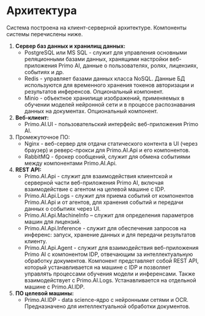 # Архитектура

Система построена на клиент-серверной архитектуре. Компоненты системы перечислены ниже.

1. **Сервер баз данных и хранилищ данных:**
   * PostgreSQL или MS SQL - служит для управления основными реляционными базами данных, хранящими настройки веб-приложения Primo AI, данные о пользователях, ролях, лицензиях, событиях и др.
   * Redis - управляет базами данных класса NoSQL. Данные БД используются для временного хранения токенов авторизации и результатов инференсов. Опциональный компонент.
   * Minio - объектное хранилище изображений, применяемых в обучении моделей нейронной сети и в процессе распознавания данных на документах. Опциональный компонент.
2. **Веб-клиент:**
   * Primo.AI.UI - пользовательский интерфейс веб-приложения Primo AI.
3. Промежуточное ПО:
   * Nginx - веб-сервер для отдачи статического контента в UI (через браузер) и реверс-прокси для Primo.AI.Api и его компонентов.
   * RabbitMQ - брокер сообщений, служит для обмена событиями между компонентами Primo.AI.Api.
4. **REST API:**
   * Primo.AI.Api - служит для взаимодействия клиентской и серверной части веб-приложения Primo AI, включая взаимодействие с агентом на целевой машине с IDP.
   * Primo.AI.Api.Logs - служит для приема событий от компонентов Primo.AI.Api и от агентов, для хранения событий и передачи данных о событиях через UI.
   * Primo.AI.Api.MachineInfo – служит для определения параметров машин для лицензий.
   * Primo.AI.Api.Inference - служит для обеспечения запросов на инференс: запуск, хранение данных и для передачи результатов клиенту.
   * Primo.AI.Api.Agent - служит для взаимодействия веб-приложения Primo AI с компонентом IDP, отвечающим за интеллектуальную обработку документов. Компонент представляет собой REST API, который устанавливается на машине с IDP и позволяет управлять процессами обучения модели и инференсами. Также взаимодействует с Primo.AI.Logs. Устанавливается на отдельной машине с Primo.AI.IDP.
5. **ПО целевой машины:**
   * Primo.AI.IDP - data science-ядро с нейронными сетями и OCR. Предназначено для интеллектуальной обработки документов.

